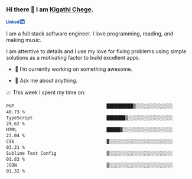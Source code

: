 ### Hi there 👋 I am [Kigathi Chege](https://www.google.com/search?q=kigathi+chege).

<!-- [![LinkedIn](/Linkedin-logo-png.png)]([link to your URL](https://www.linkedin.com/in/kigathi/)) -->

[<img alt="alt_text" width="50px" src="Linkedin-logo-png.png" />](https://www.linkedin.com/in/kigathi/)

I am a full stack software engineer. I love programming, reading, and making music.

I am attentive to details and I use my love for fixing problems using simple solutions as a motivating factor to build excellent apps.
<!-- Glad to see you here!  -->
<!-- 
${kigathi-chege}.${your.repo.id}
![visitors](https://visitor-badge.glitch.me/badge?page_id=page.id) 
-->

<!--
**kigathi-chege/kigathi-chege** is a ✨ _special_ ✨ repository because its `README.md` (this file) appears on your GitHub profile.

Here are some ideas to get you started:
-->

- 🔭 I’m currently working on something awesome.
<!--
- 🌱 I’m currently learning SpringBoot.
- 👯 I’m looking to collaborate on a Django project.
- 🤔 I’m looking for help with payment schemes.
-->
- 💬 Ask me about anything.
<!--
- 📫 How to reach me: [Gmail](mailto:chegekigathi@gmail.com)
- ⚡ Fun fact: I am a Priest ✝️
-->

<!-- 
📊️ My Github stats

<img height="180em" src="https://github-readme-stats.vercel.app/api?username=kigathi-chege&show_icons=true&hide_border=true&&count_private=true&include_all_commits=true" />
-->

📈️ This week I spent my time on:

<!--START_SECTION:waka-->

```text
PHP                                   ██████████▒░░░░░░░░░░░░░░   40.73 %
TypeScript                            ███████▒░░░░░░░░░░░░░░░░░   29.62 %
HTML                                  █████▓░░░░░░░░░░░░░░░░░░░   23.04 %
CSS                                   ▓░░░░░░░░░░░░░░░░░░░░░░░░   03.21 %
Sublime Text Config                   ▒░░░░░░░░░░░░░░░░░░░░░░░░   01.83 %
JSON                                  ▒░░░░░░░░░░░░░░░░░░░░░░░░   01.32 %
```

<!--END_SECTION:waka-->
